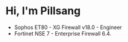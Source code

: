 # Hi, I'm Pillsang
- Sophos ET80 - XG Firewall v18.0 - Engineer
- Fortinet NSE 7 - Enterprise Firewall 6.4.
